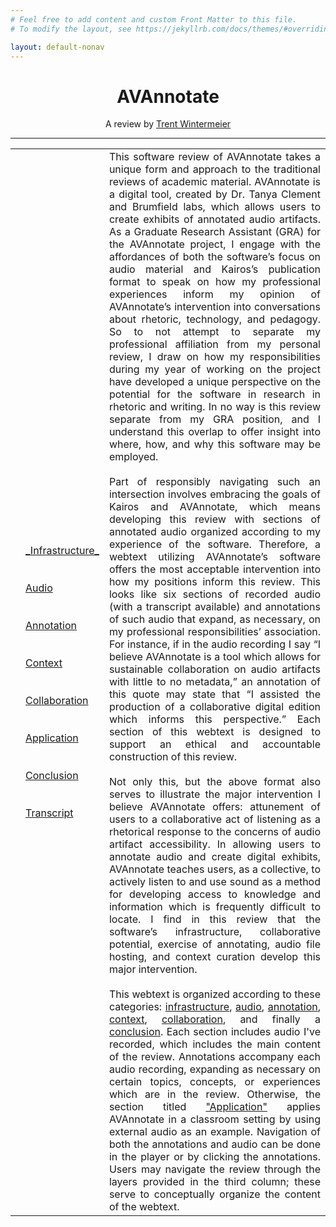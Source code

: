 ```yaml
---
# Feel free to add content and custom Front Matter to this file.
# To modify the layout, see https://jekyllrb.com/docs/themes/#overriding-theme-defaults

layout: default-nonav
---
```

<style>
table, td, th {
   border: none!important;
}
</style>

<center>
<h1>
AVAnnotate
</h1>

A review by <a href="https://trentwintermeier.github.io/trentjohnw/index.html" target="_blank">Trent Wintermeier</a>
</center>

---

<head>
  <!-- Google tag (gtag.js) -->
<script async src="https://www.googletagmanager.com/gtag/js?id=G-VE0VSZDWME"></script>
<script>
  window.dataLayer = window.dataLayer || [];
  function gtag(){dataLayer.push(arguments);}
  gtag('js', new Date());

  gtag('config', 'G-VE0VSZDWME');
</script>

<link rel="stylesheet" type="text/css" href="style.css">
</head>

<p>
<table style="width:100%">
   <td> <td width="15%">
<a href="https://trentwintermeier.github.io/AVAnnotate-Kairos-Review/infrastructure">_Infrastructure_</a>
<br><br><br>
<a href="https://trentwintermeier.github.io/AVAnnotate-Kairos-Review/audio">Audio</a>
<br><br><br>
<a href="https://trentwintermeier.github.io/AVAnnotate-Kairos-Review/annotation">Annotation</a>
<br><br><br>
<a href="https://trentwintermeier.github.io/AVAnnotate-Kairos-Review/context">Context</a>
<br><br><br>
<a href="https://trentwintermeier.github.io/AVAnnotate-Kairos-Review/collaboration">Collaboration</a>
<br><br><br>
<a href="https://trentwintermeier.github.io/AVAnnotate-Kairos-Review/application">Application</a>
<br><br><br>
<a href="https://trentwintermeier.github.io/AVAnnotate-Kairos-Review/conclusion">Conclusion</a>
<br><br><br>
<a href="https://trentwintermeier.github.io/AVAnnotate-Kairos-Review/transcript">Transcript</a>
   </td>
    <td>
      <div style="text-align: justify">
     This software review of AVAnnotate takes a unique form and approach to the traditional reviews of academic material. AVAnnotate is a digital tool, created by Dr. Tanya Clement and Brumfield labs, which allows users to create exhibits of annotated audio artifacts. As a Graduate Research Assistant (GRA) for the AVAnnotate project, I engage with the affordances of both the software’s focus on audio material and Kairos’s publication format to speak on how my professional experiences inform my opinion of AVAnnotate’s intervention into conversations about rhetoric, technology, and pedagogy. So to not attempt to separate my professional affiliation from my personal review, I draw on how my responsibilities during my year of working on the project have developed a unique perspective on the potential for the software in research in rhetoric and writing. In no way is this review separate from my GRA position, and I understand this overlap to offer insight into where, how, and why this software may be employed.
<br><br>
Part of responsibly navigating such an intersection involves embracing the goals of Kairos and AVAnnotate, which means developing this review with sections of annotated audio organized according to my experience of the software. Therefore, a webtext utilizing AVAnnotate’s software offers the most acceptable intervention into how my positions inform this review. This looks like six sections of recorded audio (with a transcript available) and annotations of such audio that expand, as necessary, on my professional responsibilities’ association. For instance, if in the audio recording I say “I believe AVAnnotate is a tool which allows for sustainable collaboration on audio artifacts with little to no metadata,” an annotation of this quote may state that “I assisted the production of a collaborative digital edition which informs this perspective.” Each section of this webtext is designed to support an ethical and accountable construction of this review.
<br><br>
Not only this, but the above format also serves to illustrate the major intervention I believe AVAnnotate offers: attunement of users to a collaborative act of listening as a rhetorical response to the concerns of audio artifact accessibility. In allowing users to annotate audio and create digital exhibits, AVAnnotate teaches users, as a collective, to actively listen to and use sound as a method for developing access to knowledge and information which is frequently difficult to locate. I find in this review that the software’s infrastructure, collaborative potential, exercise of annotating, audio file hosting, and context curation develop this major intervention. 
<br><br>
This webtext is organized according to these categories: <a href="https://trentwintermeier.github.io/AVAnnotate-Kairos-Review/infrastructure">infrastructure</a>, <a href="https://trentwintermeier.github.io/AVAnnotate-Kairos-Review/audio">audio</a>, <a href="https://trentwintermeier.github.io/AVAnnotate-Kairos-Review/annotation">annotation</a>, <a href="https://trentwintermeier.github.io/AVAnnotate-Kairos-Review/context">context</a>, <a href="https://trentwintermeier.github.io/AVAnnotate-Kairos-Review/collaboration">collaboration</a>, and finally a <a href="https://trentwintermeier.github.io/AVAnnotate-Kairos-Review/conclusion">conclusion</a>. Each section includes audio I've recorded, which includes the main content of the review. Annotations accompany each audio recording, expanding as necessary on certain topics, concepts, or experiences which are in the review. Otherwise, the section titled <a href="https://trentwintermeier.github.io/AVAnnotate-Kairos-Review/application">"Application"</a> applies AVAnnotate in a classroom setting by using external audio as an example. Navigation of both the annotations and audio can be done in the player or by clicking the annotations. Users may navigate the review through the layers provided in the third column; these serve to conceptually organize the content of the webtext.
      </div>
    </td>



